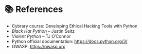# 📚 References

- Cybrary course: Developing Ethical Hacking Tools with Python  
- *Black Hat Python* – Justin Seitz  
- *Violent Python* – TJ O’Connor  
- Python official documentation: https://docs.python.org/3/  
- OWASP: https://owasp.org
